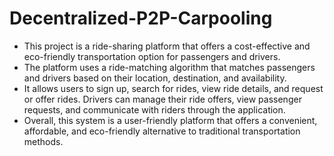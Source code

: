 # Decentralized-P2P-Carpooling
- This project is a ride-sharing platform that offers a cost-effective and eco-friendly transportation option for passengers and drivers. 
- The platform uses a ride-matching algorithm that matches passengers and drivers based on their location, destination, and availability. 
- It allows users to sign up, search for rides, view ride details, and request or offer rides. Drivers can manage their ride offers, view passenger requests, and communicate with riders through the application. 
- Overall, this system is a user-friendly platform that offers a convenient, affordable, and eco-friendly alternative to traditional transportation methods.

